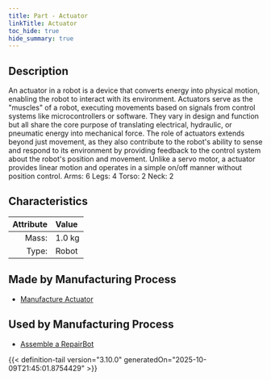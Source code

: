 ```yaml
---
title: Part - Actuator
linkTitle: Actuator
toc_hide: true
hide_summary: true
---
```

<!-- This is generated by the MarsSim HelpGenertor, do not edit. -->

## Description
An actuator in a robot is a device that converts energy into physical &#10;&#9;&#9;motion, enabling the robot to interact with its environment. Actuators serve as &#10;&#9;&#9;the &quot;muscles&quot; of a robot, executing movements based on signals from control systems&#10;&#9;&#9;like microcontrollers or software. &#10;&#9;&#9;&#10;&#9;&#9;They vary in design and function but all share the core purpose of translating &#10;&#9;&#9;electrical, hydraulic, or pneumatic energy into&#9;mechanical force.&#10;&#9;&#9;&#10;&#9;&#9;The role of actuators extends beyond just movement, as they also contribute to &#10;&#9;&#9;the robot&#39;s ability to sense and respond to its environment by providing feedback &#10;&#9;&#9;to the control system about the robot&#39;s position and movement.&#10;&#9;&#9;&#10;&#9;&#9;Unlike a servo motor, a actuator provides linear motion and operates in a simple&#10;&#9;&#9;on/off manner without position control.&#10;&#9;&#9;&#10;&#9;&#9;Arms: 6 &#10;&#9;&#9;Legs: 4 &#10;&#9;&#9;Torso: 2&#10;&#9;&#9;Neck: 2&#10;&#9;&#9;&#10;&#9;&#9;

## Characteristics

| Attribute      | Value |
|--------:|:------|
|Mass:|1.0 kg|
|Type:|Robot|

## Made by Manufacturing Process

- [Manufacture Actuator](/docs/definitions/process/manufacture-actuator)

## Used by Manufacturing Process

- [Assemble a RepairBot](/docs/definitions/process/assemble-a-repairbot)



{{< definition-tail version="3.10.0" generatedOn="2025-10-09T21:45:01.8754429" >}}



